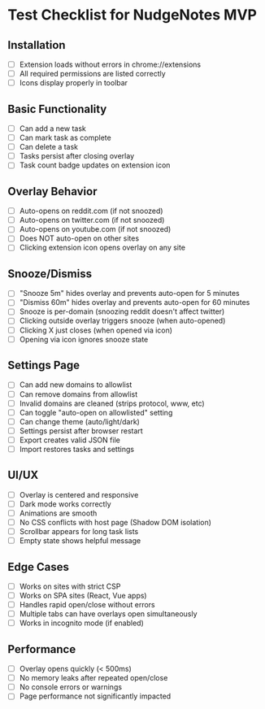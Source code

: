 # Test Checklist for NudgeNotes MVP

## Installation
- [ ] Extension loads without errors in chrome://extensions
- [ ] All required permissions are listed correctly
- [ ] Icons display properly in toolbar

## Basic Functionality
- [ ] Can add a new task
- [ ] Can mark task as complete
- [ ] Can delete a task
- [ ] Tasks persist after closing overlay
- [ ] Task count badge updates on extension icon

## Overlay Behavior
- [ ] Auto-opens on reddit.com (if not snoozed)
- [ ] Auto-opens on twitter.com (if not snoozed)
- [ ] Auto-opens on youtube.com (if not snoozed)
- [ ] Does NOT auto-open on other sites
- [ ] Clicking extension icon opens overlay on any site

## Snooze/Dismiss
- [ ] "Snooze 5m" hides overlay and prevents auto-open for 5 minutes
- [ ] "Dismiss 60m" hides overlay and prevents auto-open for 60 minutes
- [ ] Snooze is per-domain (snoozing reddit doesn't affect twitter)
- [ ] Clicking outside overlay triggers snooze (when auto-opened)
- [ ] Clicking X just closes (when opened via icon)
- [ ] Opening via icon ignores snooze state

## Settings Page
- [ ] Can add new domains to allowlist
- [ ] Can remove domains from allowlist
- [ ] Invalid domains are cleaned (strips protocol, www, etc)
- [ ] Can toggle "auto-open on allowlisted" setting
- [ ] Can change theme (auto/light/dark)
- [ ] Settings persist after browser restart
- [ ] Export creates valid JSON file
- [ ] Import restores tasks and settings

## UI/UX
- [ ] Overlay is centered and responsive
- [ ] Dark mode works correctly
- [ ] Animations are smooth
- [ ] No CSS conflicts with host page (Shadow DOM isolation)
- [ ] Scrollbar appears for long task lists
- [ ] Empty state shows helpful message

## Edge Cases
- [ ] Works on sites with strict CSP
- [ ] Works on SPA sites (React, Vue apps)
- [ ] Handles rapid open/close without errors
- [ ] Multiple tabs can have overlays open simultaneously
- [ ] Works in incognito mode (if enabled)

## Performance
- [ ] Overlay opens quickly (< 500ms)
- [ ] No memory leaks after repeated open/close
- [ ] No console errors or warnings
- [ ] Page performance not significantly impacted